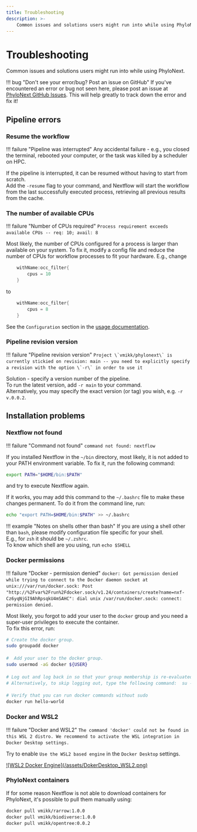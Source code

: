 ```yaml
---
title: Troubleshooting
description: >-
    Common issues and solutions users might run into while using PhyloNext.
---
```


# Troubleshooting

Common issues and solutions users might run into while using PhyloNext.

!!! bug "Don't see your error/bug? Post an issue on GitHub"
    If you've encountered an error or bug not seen here, please post an issue at [PhyloNext GitHub Issues](https://github.com/vmikk/PhyloNext/issues). This will help greatly to track down the error and fix it!

## Pipeline errors

### Resume the workflow

!!! failure "Pipeline was interrupted"
    Any accidental failure - e.g., you closed the terminal, rebooted your computer, or the task was killed by a scheduler on HPC.

If the pipeline is interrupted, it can be resumed without having to start from scratch.  
Add the `-resume` flag to your command, and Nextflow will start the workflow from the last successfully executed process, 
retrieving all previous results from the cache.



### The number of available CPUs

!!! failure "Number of CPUs required"
    `Process requirement exceeds available CPUs -- req: 10; avail: 8`

Most likely, the number of CPUs configured for a process is larger than available on your system. 
To fix it, modify a config file and reduce the number of CPUs for workflow processes to fit your hardware. E.g., change
``` java
    withName:occ_filter{
        cpus = 10
    }
```
to 
``` java
    withName:occ_filter{
        cpus = 8
    }
```

See the `Configuration` section in the [usage documentation](https://phylonext.github.io/usage/#configuration-file).

### Pipeline revision version

!!! failure "Pipeline revision version"
    ```
    Project \`vmikk/phylonext\` is currently stickied on revision: main -- you need to explicitly specify a revision with the option \`-r\` in order to use it
    ```

Solution - specify a version number of the pipeline.  
To run the latest version, add `-r main` to your command.  
Alternatively, you may specify the exact version (or tag) you wish, e.g. `-r v.0.0.2`.  

## Installation problems

### Nextflow not found

!!! failure "Command not found"
    `command not found: nextflow`

If you installed Nextflow in the `~/bin` directory, most likely, it is not added to your PATH environment variable. 
To fix it, run the following command:

``` bash
export PATH="$HOME/bin:$PATH"
```
and try to execute Nextflow again.  

If it works, you may add this command to the `~/.bashrc` file to make these changes permanent. 
To do it from the command line, run:  

``` bash
echo "export PATH=$HOME/bin:$PATH" >> ~/.bashrc
```

!!! example "Notes on shells other than bash"
    If you are using a shell other than `bash`, please modify configuration file specific for your shell.  
    E.g., for `zsh` it should be `~/.zshrc`.  
    To know which shell are you using, run `echo $SHELL`


### Docker permissions

!!! failure "Docker - permission denied"
    `docker: Got permission denied while trying to connect to the Docker daemon socket at unix:///var/run/docker.sock: Post "http://%2Fvar%2Frun%2Fdocker.sock/v1.24/containers/create?name=nxf-Cz6yqNjGI9AhRpsqkU4mSAHC": dial unix /var/run/docker.sock: connect: permission denied.`

Most likely, you forgot to add your user to the `docker` group and you need a super-user privileges to execute the container.  
To fix this error, run:  

``` bash
# Create the docker group.
sudo groupadd docker

#  Add your user to the docker group.
sudo usermod -aG docker ${USER}

# Log out and log back in so that your group membership is re-evaluated.
# Alternatively, to skip logging out, type the following command:  su -s ${USER}

# Verify that you can run docker commands without sudo
docker run hello-world
```

### Docker and WSL2

!!! failure "Docker and WSL2"
    `The command 'docker' could not be found in this WSL 2 distro. We recommend to activate the WSL integration in Docker Desktop settings.`

Try to enable `Use the WSL2 based engine` in the `Docker Desktop` settings.  

<a class="zoom" href="/assets/DokerDesktop_WSL2.png">
![WSL2 Docker Engine](/assets/DokerDesktop_WSL2.png)
</a>


### PhyloNext containers

If for some reason Nextflow is not able to download containers for PhyloNext, 
it's possible to pull them manually using:

``` bash
docker pull vmikk/rarrow:1.0.0
docker pull vmikk/biodiverse:1.0.0
docker pull vmikk/opentree:0.0.2
```
